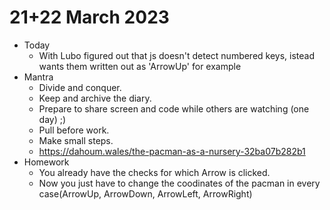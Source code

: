 # 21+22 March 2023

* Today
  * With Lubo figured out that js doesn't detect numbered keys, istead wants them written out as 'ArrowUp' for example
* Mantra
  * Divide and conquer.
  * Keep and archive the diary.
  * Prepare to share screen and code while others are watching (one day) ;)
  * Pull before work.
  * Make small steps.
  * https://dahoum.wales/the-pacman-as-a-nursery-32ba07b282b1
* Homework
  * You already have the checks for which Arrow is clicked. 
  * Now you just have to change the coodinates of the pacman in every case(ArrowUp, ArrowDown, ArrowLeft, ArrowRight)